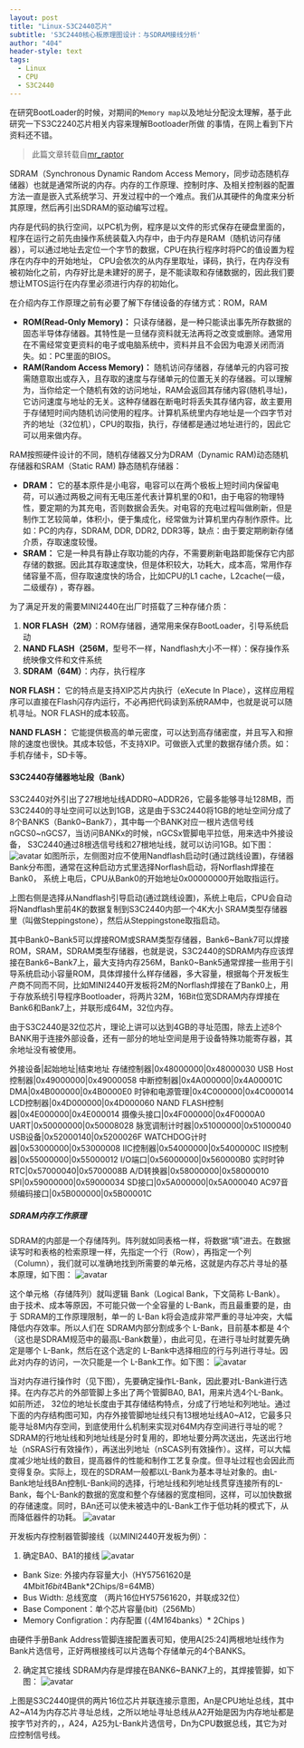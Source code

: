 ```yaml
---
layout: post
title: "Linux-S3C2440芯片"
subtitle: 'S3C2440核心板原理图设计：与SDRAM接线分析'
author: "404"
header-style: text
tags:
  - Linux
  - CPU
  - S3C2440
---
```

在研究BootLoader的时候，对期间的`Memory map`以及地址分配没太理解，基于此研究一下S3C2240芯片相关内容来理解Bootloader所做
的事情，在网上看到下片资料还不错。

>此篇文章转载自[mr_raptor](https://blog.csdn.net/mr_raptor/article/details/6555786)

SDRAM（Synchronous Dynamic Random Access Memory，同步动态随机存储器）也就是通常所说的内存。内存的工作原理、控制时序、及相关控制器的配置方法一直是嵌入式系统学习、开发过程中的一个难点。我们从其硬件的角度来分析其原理，然后再引出SDRAM的驱动编写过程。

内存是代码的执行空间，以PC机为例，程序是以文件的形式保存在硬盘里面的，程序在运行之前先由操作系统装载入内存中，由于内存是RAM（随机访问存储器），可以通过地址去定位一个字节的数据，CPU在执行程序时将PC的值设置为程序在内存中的开始地址， CPU会依次的从内存里取址，译码，执行，在内存没有被初始化之前，内存好比是未建好的房子，是不能读取和存储数据的，因此我们要想让MTOS运行在内存里必须进行内存的初始化。

在介绍内存工作原理之前有必要了解下存储设备的存储方式：ROM，RAM
- **ROM(Read-Only Memory)：** 只读存储器，是一种只能读出事先所存数据的固态半导体存储器。其特性是一旦储存资料就无法再将之改变或删除。通常用在不需经常变更资料的电子或电脑系统中，资料并且不会因为电源关闭而消失。如：PC里面的BIOS。
- **RAM(Random Access Memory)：** 随机访问存储器，存储单元的内容可按需随意取出或存入，且存取的速度与存储单元的位置无关的存储器。可以理解为，当你给定一个随机有效的访问地址，RAM会返回其存储内容(随机寻址)，它访问速度与地址的无关。这种存储器在断电时将丢失其存储内容，故主要用于存储短时间内随机访问使用的程序。计算机系统里内存地址是一个四字节对齐的地址（32位机），CPU的取指，执行，存储都是通过地址进行的，因此它可以用来做内存。

RAM按照硬件设计的不同，随机存储器又分为DRAM（Dynamic RAM)动态随机存储器和SRAM（Static RAM) 静态随机存储器：
- **DRAM：** 它的基本原件是小电容，电容可以在两个极板上短时间内保留电荷，可以通过两极之间有无电压差代表计算机里的0和1，由于电容的物理特性，要定期的为其充电，否则数据会丢失。对电容的充电过程叫做刷新，但是制作工艺较简单，体积小，便于集成化，经常做为计算机里内存制作原件。比如：PC的内存，SDRAM, DDR, DDR2, DDR3等，缺点：由于要定期刷新存储介质，存取速度较慢。
- **SRAM：** 它是一种具有静止存取功能的内存，不需要刷新电路即能保存它内部存储的数据。因此其存取速度快，但是体积较大，功耗大，成本高，常用作存储容量不高，但存取速度快的场合，比如CPU的L1 cache，L2cache(一级，二级缓存) ，寄存器。

为了满足开发的需要MINI2440在出厂时搭载了三种存储介质：
1. **NOR FLASH（2M）**：ROM存储器，通常用来保存BootLoader，引导系统启动
2. **NAND FLASH（256M**，型号不一样，Nandflash大小不一样）：保存操作系统映像文件和文件系统
3. **SDRAM（64M）**：内存，执行程序

**NOR FLASH：** 它的特点是支持XIP芯片内执行（eXecute In Place），这样应用程序可以直接在Flash闪存内运行，不必再把代码读到系统RAM中，也就是说可以随机寻址。NOR FLASH的成本较高。

**NAND FLASH：** 它能提供极高的单元密度，可以达到高存储密度，并且写入和擦除的速度也很快。其成本较低，不支持XIP。可做嵌入式里的数据存储介质。如：手机存储卡，SD卡等。

#### S3C2440存储器地址段（Bank）
S3C2440对外引出了27根地址线ADDR0~ADDR26，它最多能够寻址128MB，而S3C2440的寻址空间可以达到1GB，这是由于S3C2440将1GB的地址空间分成了8个BANKS（Bank0~Bank7），其中每一个BANK对应一根片选信号线nGCS0~nGCS7，当访问BANKx的时候，nGCSx管脚电平拉低，用来选中外接设备， S3C2440通过8根选信号线和27根地址线，就可以访问1GB。如下图：
![avatar](/img/in-post/Linux/2019223001.gif)
如图所示，左侧图对应不使用Nandflash启动时(通过跳线设置)，存储器Bank分布图，通常在这种启动方式里选择Norflash启动，将Norflash焊接在Bank0， 系统上电后，CPU从Bank0的开始地址0x00000000开始取指运行。

上图右侧是选择从Nandflash引导启动(通过跳线设置)，系统上电后，CPU会自动将Nandflash里前4K的数据复制到S3C2440内部一个4K大小 SRAM类型存储器里（叫做Steppingstone），然后从Steppingstone取指启动。

其中Bank0~Bank5可以焊接ROM或SRAM类型存储器，Bank6~Bank7可以焊接ROM，SRAM，SDRAM类型存储器，也就是说，S3C2440的SDRAM内存应该焊接在Bank6~Bank7上，最大支持内存256M，Bank0~Bank5通常焊接一些用于引导系统启动小容量ROM，具体焊接什么样存储器，多大容量，根据每个开发板生产商不同而不同，比如MINI2440开发板将2M的Norflash焊接在了Bank0上，用于存放系统引导程序Bootloader，将两片32M，16Bit位宽SDRAM内存焊接在Bank6和Bank7上，并联形成64M，32位内存。

由于S3C2440是32位芯片，理论上讲可以达到4GB的寻址范围，除去上述8个BANK用于连接外部设备，还有一部分的地址空间是用于设备特殊功能寄存器，其余地址没有被使用。

外接设备|起始地址|结束地址
存储控制器|0x48000000|0x48000030
USB Host控制器|0x49000000|0x49000058
中断控制器|0x4A000000|0x4A00001C
DMA|0x4B000000|0x4B0000E0
时钟和电源管理|0x4C000000|0x4C000014
LCD控制器|0x4D000000|0x4D000060
NAND FLASH控制器|0x4E000000|0x4E000014
摄像头接口|0x4F000000|0x4F0000A0
UART|0x50000000|0x50008028
脉宽调制计时器|0x51000000|0x51000040
USB设备|0x52000140|0x5200026F
WATCHDOG计时器|0x53000000|0x53000008
IIC控制器|0x54000000|0x5400000C
IIS控制器|0x55000000|0x55000012
I/O端口|0x56000000|0x560000B0
实时时钟RTC|0x57000040|0x5700008B
A/D转换器|0x58000000|0x58000010
SPI|0x59000000|0x59000034
SD接口|0x5A000000|0x5A000040
AC97音频编码接口|0x5B000000|0x5B00001C

##### SDRAM内存工作原理

SDRAM的内部是一个存储阵列。阵列就如同表格一样，将数据“填”进去。在数据读写时和表格的检索原理一样，先指定一个行（Row），再指定一个列 （Column），我们就可以准确地找到所需要的单元格，这就是内存芯片寻址的基本原理，如下图：
![avatar](/img/in-post/Linux/2019223002.gif)

这个单元格（存储阵列）就叫逻辑 Bank（Logical Bank，下文简称 L-Bank）。 由于技术、成本等原因，不可能只做一个全容量的 L-Bank，而且最重要的是，由于 SDRAM的工作原理限制，单一的 L-Ban k将会造成非常严重的寻址冲突，大幅降低内存效率。所以人们在 SDRAM内部分割成多个 L-Bank，目前基本都是 4个（这也是SDRAM规范中的最高L-Bank数量），由此可见，在进行寻址时就要先确定是哪个 L-Bank，然后在这个选定的 L-Bank中选择相应的行与列进行寻址。因此对内存的访问，一次只能是一个 L-Bank工作。如下图：
![avatar](/img/in-post/Linux/2019223003.gif)

当对内存进行操作时（见下图），先要确定操作L-Bank，因此要对L-Bank进行选择。在内存芯片的外部管脚上多出了两个管脚BA0, BA1，用来片选4个L-Bank。如前所述， 32位的地址长度由于其存储结构特点，分成了行地址和列地址。通过下面的内存结构图可知，内存外接管脚地址线只有13根地址线A0~A12，它最多只能寻址8M内存空间，到底使用什么机制来实现对64M内存空间进行寻址的呢？SDRAM的行地址线和列地址线是分时复用的，即地址要分两次送出，先送出行地址（nSRAS行有效操作），再送出列地址（nSCAS列有效操作）。这样，可以大幅度减少地址线的数目，提高器件的性能和制作工艺复杂度。但寻址过程也会因此而变得复杂。实际上，现在的SDRAM一般都以L-Bank为基本寻址对象的。由L-Bank地址线BAn控制L-Bank间的选择，行地址线和列地址线贯穿连接所有的L-Bank，每个L-Bank的数据的宽度和整个存储器的宽度相同，这样，可以加快数据的存储速度。同时，BAn还可以使未被选中的L-Bank工作于低功耗的模式下，从而降低器件的功耗。
![avatar](/img/in-post/Linux/2019223004.gif)

开发板内存控制器管脚接线（以MINI2440开发板为例）：
1. 确定BA0、BA1的接线
![avatar](/img/in-post/Linux/2019223005.gif)
- Bank Size: 外接内存容量大小（HY57561620是4Mbit*16bit*4Bank*2Chips/8=64MB）
- Bus Width: 总线宽度 （两片16位HY57561620，并联成32位）
- Base Component：单个芯片容量(bit)（256Mb）
- Memory Configration：内存配置 (（4M*16*4banks）* 2Chips )

由硬件手册Bank Address管脚连接配置表可知，使用A[25:24]两根地址线作为Bank片选信号，正好两根接线可以片选每个存储单元的4个BANKS。

2. 确定其它接线
SDRAM内存是焊接在BANK6~BANK7上的，其焊接管脚，如下图：
![avatar](/img/in-post/Linux/2019223006.gif)

上图是S3C2440提供的两片16位芯片并联连接示意图，An是CPU地址总线，其中A2~A14为内存芯片寻址总线，之所以地址寻址总线从A2开始是因为内存地址都是按字节对齐的，，A24，A25为L-Bank片选信号，Dn为CPU数据总线，其它为对应控制信号线。
